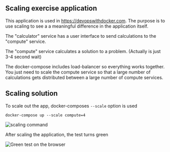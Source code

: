 ## Scaling exercise application ##

This application is used in https://devopswithdocker.com. The purpose is to use scaling to see a a meaningful difference in the application itself. 

The "calculator" service has a user interface to send calculations to the "compute" service.

The "compute" service calculates a solution to a problem. (Actually is just 3-4 second wait)

The docker-compose includes load-balancer so everything works together. You just need to scale the compute service so that a large number of calculations gets distributed between a large number of compute services.


## Scaling solution

To scale out the app, docker-composes ```--scale``` option  is used

```docker-compose up --scale compute=4```

![scaling command ](../../assets/scaling-cmd.png)


After scaling the application, the test turns green


![Green test on the browser](../../assets/scaling.png)